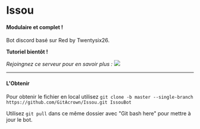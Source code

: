 # Issou
#### Modulaire et complet !
Bot discord basé sur Red by Twentysix26.

**Tutoriel bientôt !**

*Rejoingnez ce serveur pour en savoir plus :*
[<img src="https://discordapp.com/api/guilds/222012820298924032/widget.png?style=shield">](https://discord.gg/veqrFX8)

----------------------------------------------------
#### L'Obtenir

Pour obtenir le fichier en local utilisez 
`git clone -b master --single-branch https://github.com/GitAcrown/Issou.git IssouBot`

Utilisez `git pull` dans ce même dossier avec "Git bash here" pour mettre à jour le bot.
